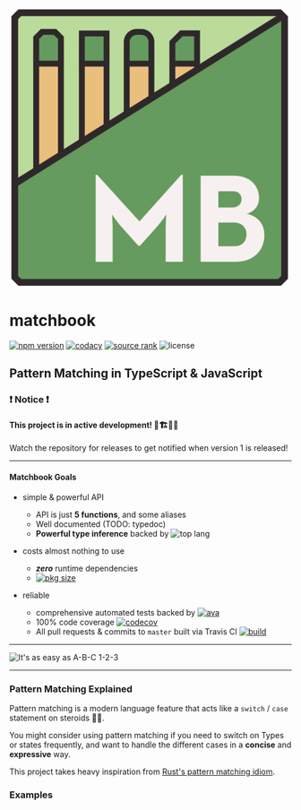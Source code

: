 <img src="./assets/logo.png" width=500 alt="Project Logo" />

# matchbook
[![npm version][npm_ver_badge]][npm_link] [![codacy][codacy_badge]][codacy_link] [![source rank][source_rank_badge]][libraries_io] ![license][license_badge]
## Pattern Matching in TypeScript & JavaScript
### ❗ Notice ❗
#### This project is in active development! 🚧🏗👷‍♂️
Watch the repository for releases to get notified when version 1 is released!

---

#### Matchbook Goals
-   simple & powerful API
    -   API is just **5 functions**, and some aliases
    -   Well documented (TODO: typedoc)
    -   **Powerful type inference** backed by ![top lang][lang_badge]

-   costs almost nothing to use
    -   **_zero_** runtime dependencies
    -   [![pkg size][npm_size_badge]][npm_link]

-   reliable
    -   comprehensive automated tests backed by [![ava][ava_dep_badge]][ava_npm]
    -   100% code coverage [![codecov][codecov_badge]][codecov_link]
    -   All pull requests & commits to `master` built via Travis CI [![build][build_badge]][build_link]

---

<img src="./assets/readme_samples/abc_123.png" width="500" alt="It's as easy as A-B-C 1-2-3"/>

---

### Pattern Matching Explained
Pattern matching is a  modern language feature
that acts like a `switch` / `case` statement
on steroids 💊💪.

You might consider using pattern matching if you
need to switch on Types or states frequently,
and want to handle the different cases in a 
**concise** and **expressive** way.

This project takes heavy inspiration from
[Rust's pattern matching idiom][rust_match].

### Examples

[rust_match]: https://doc.rust-lang.org/book/ch06-02-match.html
[codecov_link]: https://codecov.io/gh/matchbook-ts/matchbook-ts
[codecov_badge]: https://codecov.io/gh/matchbook-ts/matchbook-ts/branch/master/graph/badge.svg
[build_link]: https://travis-ci.com/matchbook-ts/matchbook-ts
[build_badge]: https://travis-ci.com/matchbook-ts/matchbook-ts.svg?branch=master
[npm_ver_badge]: https://img.shields.io/npm/v/@matchbook/ts
[npm_size_badge]: https://img.shields.io/bundlephobia/min/@matchbook/ts
[npm_link]: https://www.npmjs.com/package/@matchbook/ts
[lang_badge]: https://img.shields.io/github/languages/top/matchbook-ts/matchbook-ts
[license_badge]: https://img.shields.io/github/license/matchbook-ts/matchbook-ts
[source_rank_badge]: https://img.shields.io/librariesio/sourcerank/npm/@matchbook/ts
[libraries_io]: https://libraries.io/npm/@matchbook%2Fts
[ava_dep_badge]: https://img.shields.io/github/package-json/dependency-version/matchbook-ts/matchbook-ts/dev/ava
[ava_npm]: https://www.npmjs.com/package/ava
[codacy_badge]: https://api.codacy.com/project/badge/Grade/dd3aa51feb4b4b9988d2a1c9ea543187
[codacy_link]: https://www.codacy.com/gh/matchbook-ts/matchbook-ts?utm_source=github.com&amp;utm_medium=referral&amp;utm_content=matchbook-ts/matchbook-ts&amp;utm_campaign=Badge_Grade
